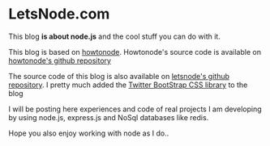 # LetsNode.com

This blog **is about node.js** and the cool stuff you can do with it.

This blog is based on [howtonode][]. Howtonode's source code is available on [howtonode's github repository][]

The source code of this blog is also available on [letsnode's github repository]. I pretty much added the [Twitter BootStrap CSS library] to the blog 

I will be posting here experiences and code of real projects I am developing by using node.js, express.js and NoSql databases like redis.

Hope you also enjoy working with node as I do..	

[howtonode]: https://howtonode.org
[howtonode's github repository]: https://github.com/creationix/howtonode.org
[letsnode's github repository]: https://github.com/iloire/letsnode.com
[Twitter BootStrap CSS library]: http://twitter.github.com/bootstrap/

